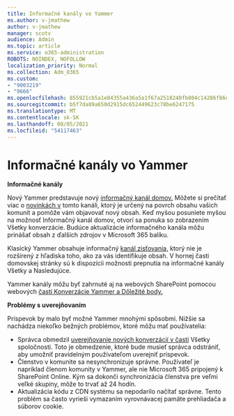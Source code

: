 ```yaml
---
title: Informačné kanály vo Yammer
ms.author: v-jmathew
author: v-jmathew
manager: scotv
audience: Admin
ms.topic: article
ms.service: o365-administration
ROBOTS: NOINDEX, NOFOLLOW
localization_priority: Normal
ms.collection: Adm_O365
ms.custom:
- "9003219"
- "9666"
ms.openlocfilehash: 855921cb5a1e84355a436a5a1f67a2518240fb804c14286f86e7f2fca306bb30
ms.sourcegitcommit: b5f7da89a650d2915dc652449623c78be6247175
ms.translationtype: MT
ms.contentlocale: sk-SK
ms.lasthandoff: 08/05/2021
ms.locfileid: "54117463"
---
```

# <a name="feeds-in-yammer"></a>Informačné kanály vo Yammer

**Informačné kanály**

Nový Yammer predstavuje nový [informačný kanál domov.](https://support.microsoft.com/office/what-s-in-the-yammer-home-feed-8fff52dd-5b38-468c-b963-fa4c6a4f9254) Môžete si prečítať viac o [novinkách v](https://techcommunity.microsoft.com/t5/yammer-blog/yammer-discovery-what-is-in-my-feed/ba-p/1596230) tomto kanáli, ktorý je určený na povrch obsahu vašich komunít a pomôže vám objavovať nový obsah. Keď myšou posuniete myšou na možnosť Informačný kanál domov, otvorí sa ponuka so zobrazením Všetky konverzácie. Budúce aktualizácie informačného kanála môžu prinášať obsah z ďalších zdrojov v Microsoft 365 balíku.

Klasický Yammer obsahuje informačný [kanál zisťovania,](https://support.microsoft.com/office/what-s-in-the-yammer-discovery-feed-28ba9a79-2bde-4e7c-8420-db2296c3ca49) ktorý nie je rozšírený z hľadiska toho, ako za vás identifikuje obsah. V hornej časti domovskej stránky sú k dispozícii možnosti prepnutia na informačné kanály Všetky a Nasledujúce.

Yammer kanály môžu byť zahrnuté aj na webových SharePoint pomocou webových [častí Konverzácie Yammer a Dôležité body.](https://support.microsoft.com/office/use-a-yammer-web-part-in-sharepoint-online-a53cfa0c-3d09-42c8-a286-1038a81c59da)

**Problémy s uverejňovaním**

Príspevok by malo byť možné Yammer mnohými spôsobmi. Nižšie sa nachádza niekoľko bežných problémov, ktoré môžu mať používatelia:

- Správca obmedzil [uverejňovanie nových konverzácií v časti](https://support.microsoft.com/office/restrict-all-company-posts-in-yammer-3219d2ae-db15-4c9f-9dd2-28559ae39a97) Všetky spoločnosti. Toto je obmedzenie, ktoré bude musieť správca odstrániť, aby umožniť pravidelným používateľom uverejniť príspevok.
- Členstvo v komunite sa nesynchronizuje správne. Používateľ je napríklad členom komunity v Yammer, ale nie Microsoft 365 pripojený k SharePoint Online. Kým sa dokončí synchronizácia členstva pre veľmi veľké skupiny, môže to trvať až 24 hodín.
- Aktualizácia kódu z CDN systému sa nepodarilo načítať správne. Tento problém sa často vyrieši vymazaním vyrovnávacej pamäte prehliadača a súborov cookie.
